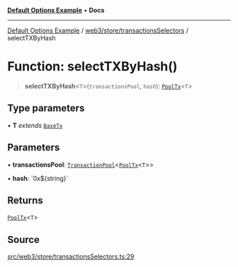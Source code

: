 [**Default Options Example**](../../../../README.md) • **Docs**

***

[Default Options Example](../../../../modules.md) / [web3/store/transactionsSelectors](../README.md) / selectTXByHash

# Function: selectTXByHash()

> **selectTXByHash**\<`T`\>(`transactionsPool`, `hash`): [`PoolTx`](../../transactionsSlice/type-aliases/PoolTx.md)\<`T`\>

## Type parameters

• **T** *extends* [`BaseTx`](../../../adapters/types/type-aliases/BaseTx.md)

## Parameters

• **transactionsPool**: [`TransactionPool`](../../transactionsSlice/type-aliases/TransactionPool.md)\<[`PoolTx`](../../transactionsSlice/type-aliases/PoolTx.md)\<`T`\>\>

• **hash**: \`0x$\{string\}\`

## Returns

[`PoolTx`](../../transactionsSlice/type-aliases/PoolTx.md)\<`T`\>

## Source

[src/web3/store/transactionsSelectors.ts:29](https://github.com/bgd-labs/fe-shared/blob/022d31eeb7e61eeffe2ddf65992458f822122ffc/src/web3/store/transactionsSelectors.ts#L29)

